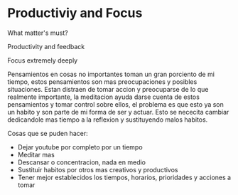 # Productiviy and Focus

What matter's must?

Productivity and feedback

Focus extremely deeply



Pensamientos en cosas no importantes toman un gran porciento de mi tiempo, estos pensamientos son mas preocupaciones y posibles situaciones. Estan distraen de tomar accion y preocuparse de lo que realmente importante, la meditacion ayuda darse cuenta de estos pensamientos y tomar control sobre ellos, el problema es que esto ya son un habito y son parte de mi forma de ser y actuar. Esto se nececita cambiar dedicandole mas tiempo a la reflexion y sustituyendo malos habitos.

Cosas que se puden hacer:

- Dejar youtube por completo por un tiempo
- Meditar mas 
- Descansar o concentracion, nada en medio
- Sustituir habitos por otros mas creativos y productivos
- Tener mejor establecidos los tiempos, horarios, prioridades y acciones a tomar 